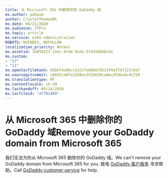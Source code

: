 ```yaml
---
title: 从 Microsoft 365 中删除你的 GoDaddy 域
ms.author: pebaum
author: CrystalThomasMS
ms.date: 04/21/2020
ms.audience: ITPro
ms.topic: article
ms.service: o365-administration
ROBOTS: NOINDEX, NOFOLLOW
localization_priority: Normal
ms.assetid: 1b858223-22ec-4c9d-9cda-5f4418060c5e
ms.custom:
- "27"
- "11"
ms.openlocfilehash: 91bb74e9bcc53217e698afd523f0affd71157ebf
ms.sourcegitcommit: c6692ce0fa1358ec3529e59ca0ecdfdea4cdc759
ms.translationtype: MT
ms.contentlocale: zh-CN
ms.lasthandoff: 09/14/2020
ms.locfileid: "47701489"
---
```

# <a name="remove-your-godaddy-domain-from-microsoft-365"></a><span data-ttu-id="c7b7c-102">从 Microsoft 365 中删除你的 GoDaddy 域</span><span class="sxs-lookup"><span data-stu-id="c7b7c-102">Remove your GoDaddy domain from Microsoft 365</span></span>

<span data-ttu-id="c7b7c-103">我们无法为你从 Microsoft 365 删除你的 GoDaddy 域。</span><span class="sxs-lookup"><span data-stu-id="c7b7c-103">We can't remove your GoDaddy domain from Microsoft 365 for you.</span></span> <span data-ttu-id="c7b7c-104">致电 [GoDaddy 客户服务](https://aka.ms/contact-godaddy) 寻求帮助。</span><span class="sxs-lookup"><span data-stu-id="c7b7c-104">Call [GoDaddy customer service](https://aka.ms/contact-godaddy) for help.</span></span>
  